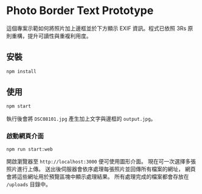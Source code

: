 # Photo Border Text Prototype

這個專案示範如何將照片加上邊框並於下方顯示 EXIF 資訊。程式已依照 3Rs 原則重構，提升可讀性與重複利用度。

## 安裝

```bash
npm install
```

## 使用

```bash
npm start
```

執行後會將 `DSC08101.jpg` 產生加上文字與邊框的 `output.jpg`。

### 啟動網頁介面

```bash
npm run start:web
```

開啟瀏覽器至 `http://localhost:3000` 便可使用圖形介面。
現在可一次選擇多張照片進行上傳。
送出後伺服器會依序處理每張照片並回傳所有檔案的網址，
網頁會將這些網址用於預覽區塊中顯示處理結果。
所有處理完成的檔案都會存放在 `/uploads` 目錄中。
